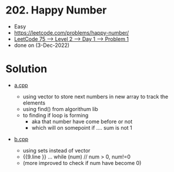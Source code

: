 # 202. Happy Number

- Easy
- https://leetcode.com/problems/happy-number/
- [LeetCode 75 --> Level 2 --> Day 1 --> Problem 1](https://leetcode.com/study-plan/leetcode-75/)
- done on (3-Dec-2022)

# Solution

- [a.cpp](./a.cpp)
  - using vector to store next numbers in new array to track the elements
  - using find() from algorithum lib
  - to finding if loop is forming
    - aka that number have come before or not
    - which will on somepoint if .... sum is not 1

- [b.cpp](./b.cpp)
  - using sets instead of vector
  - {{9.line }} ... while (num) // num > 0, num!=0
  - (more improved to check if num have become 0)

